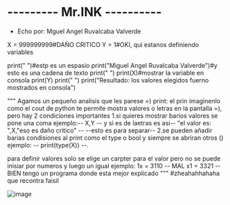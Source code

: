 # --------- Mr.INK ----------
- Echo por: Mguel Angel Ruvalcaba Valverde

X = 999999999#DAÑO CRITICO
Y = 1#OKI, qui estanos definiendo variables

print(" ")#estp es un espasio
print("Miguel Angel Ruvalcaba Valverde")#y esto es una cadena de texto
print(" ")
print(X)#mostrar la variable en consola
print(Y)
print(" ")
print("Resultado: los valores elegidos fuerno mostrados en consola")

"""
Agamos un pequeño analisis que les parese =)
print: el prin imaginenlo como el cout de python te permite mostra valores o letras en la pantalla =), pero hay 2 condiciones importantes
1.si quieres mostrar barios valores se pone una coma
ejemplo:-- X,Y -- y si es de laetras es asi-- "el valor es: ",X,"eso es daño critico" --
--esto es para separar--
2.se pueden añadir barias condisiones al print como el type o bool y siempre se abriran otros ()
ejemplo: -- print(type(X)) --.

para definir valores solo se elige un carpter para el valor pero no se puede inisiar por numeros y luego un igual
ejemplo:
1x = 3110 -- MAL
x1 = 3321 -- BIEN
tengo un programa donde esta mejor explicado
"""
#zheahahhahaha que recontra faisil

![image](https://github.com/user-attachments/assets/937e4638-bcf6-437e-8e7a-2f7f667f4843)

